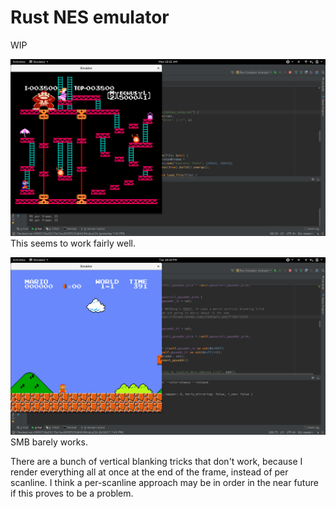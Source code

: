 # Rust NES emulator

WIP

![Donkey Kong](/donkey_kong.png?raw=true "Donkey Kong")
This seems to work fairly well.

![Super Mario Bros](/smb.png?raw=true "Super Mario Bros")
SMB barely works.

There are a bunch of vertical blanking tricks that don't work, because I render everything all at once at the end of the frame, instead of per scanline. I think a per-scanline approach may be in order in the near future if this proves to be a problem.
